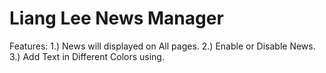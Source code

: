 Liang Lee News Manager
========================

Features:
1.) News will displayed on All pages.
2.) Enable or Disable News.
3.) Add Text in Different Colors using.